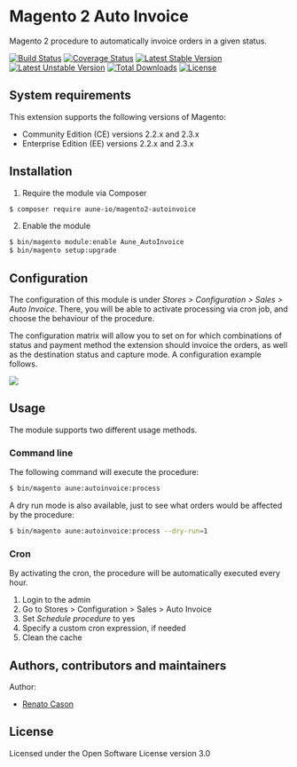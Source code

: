 # Magento 2 Auto Invoice
Magento 2 procedure to automatically invoice orders in a given status.

[![Build Status](https://travis-ci.org/aune-io/magento2-autoinvoice.svg?branch=master)](https://travis-ci.org/aune-io/magento2-autoinvoice)
[![Coverage Status](https://coveralls.io/repos/github/aune-io/magento2-autoinvoice/badge.svg?branch=master)](https://coveralls.io/github/aune-io/magento2-autoinvoice?branch=master)
[![Latest Stable Version](https://poser.pugx.org/aune-io/magento2-autoinvoice/v/stable)](https://packagist.org/packages/aune-io/magento2-autoinvoice)
[![Latest Unstable Version](https://poser.pugx.org/aune-io/magento2-autoinvoice/v/unstable)](https://packagist.org/packages/aune-io/magento2-autoinvoice)
[![Total Downloads](https://poser.pugx.org/aune-io/magento2-autoinvoice/downloads)](https://packagist.org/packages/aune-io/magento2-autoinvoice)
[![License](https://poser.pugx.org/aune-io/magento2-autoinvoice/license)](https://packagist.org/packages/aune-io/magento2-autoinvoice)

## System requirements
This extension supports the following versions of Magento:

*	Community Edition (CE) versions 2.2.x and 2.3.x
*	Enterprise Edition (EE) versions 2.2.x and 2.3.x

## Installation
1. Require the module via Composer
```bash
$ composer require aune-io/magento2-autoinvoice
```

2. Enable the module
```bash
$ bin/magento module:enable Aune_AutoInvoice
$ bin/magento setup:upgrade
```

## Configuration
The configuration of this module is under _Stores > Configuration > Sales > Auto Invoice_.
There, you will be able to activate processing via cron job, and choose the behaviour of the procedure.

The configuration matrix will allow you to set on for which combinations of status and payment method the extension should invoice the orders, as well as the destination status and capture mode.
A configuration example follows.

<img src="https://github.com/aune-io/magento2-autoinvoice/blob/master/screenshots/settings.png" />

## Usage
The module supports two different usage methods.

### Command line
The following command will execute the procedure:

```bash
$ bin/magento aune:autoinvoice:process
```

A dry run mode is also available, just to see what orders would be affected by the procedure:
```bash
$ bin/magento aune:autoinvoice:process --dry-run=1
```

### Cron
By activating the cron, the procedure will be automatically executed every hour.

1. Login to the admin
2. Go to Stores > Configuration > Sales > Auto Invoice
3. Set _Schedule procedure_ to yes
4. Specify a custom cron expression, if needed
5. Clean the cache

## Authors, contributors and maintainers

Author:
- [Renato Cason](https://github.com/renatocason)

## License
Licensed under the Open Software License version 3.0
